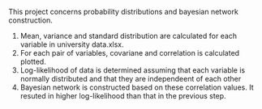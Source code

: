 This project concerns probability distributions and bayesian network construction.

1. Mean, variance and standard distribution are calculated for each variable in university data.xlsx.
2. For each pair of variables, covariane and correlation is calculated plotted.
3. Log-likelihood of data is determined assuming that each variable is normally distributed and that they are independeent of each other
4. Bayesian network is constructed based on these correlation values. It resuted in higher log-likelihood than that in the previous step.
